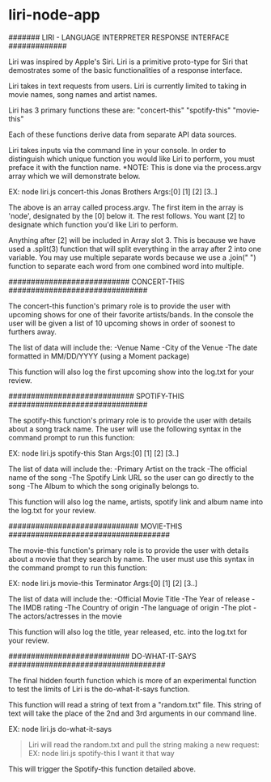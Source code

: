# liri-node-app


####### LIRI - LANGUAGE INTERPRETER RESPONSE INTERFACE #############

Liri was inspired by Apple's Siri. Liri is a primitive proto-type for Siri that demostrates some of the basic functionalities of a response interface.

Liri takes in text requests from users. Liri is currently limited to taking in movie names, song names and artist names.

Liri has 3 primary functions these are:
    "concert-this"
    "spotify-this"
    "movie-this"

Each of these functions derive data from separate API data sources.

Liri takes inputs via the command line in your console. In order to distinguish which unique function you would like Liri to perform, you must preface it with the function name. *NOTE: This is done via the process.argv array which we will demonstrate below.

EX: node liri.js concert-this Jonas Brothers
Args:[0]  [1]       [2]           [3..]

The above is an array called process.argv. The first item in the array is 'node', designated by the [0] below it. The rest follows. You want [2] to designate which function you'd like Liri to perform.

Anything after [2] will be included in Array slot 3. This is because we have used a .split(3) function that will split everything in the array after 2 into one variable. You may use multiple separate words because we use a .join(" ") function to separate each word from one combined word into multiple.

########################### CONCERT-THIS ###############################

The concert-this function's primary role is to provide the user with upcoming shows for one of their favorite artists/bands. In the console the user will be given a list of 10 upcoming shows in order of soonest to furthers away. 

The list of data will include the: 
    -Venue Name
    -City of the Venue
    -The date formatted in MM/DD/YYYY (using a Moment package)

This function will also log the first upcoming show into the log.txt for your review.


############################ SPOTIFY-THIS ###############################

The spotify-this function's primary role is to provide the user with details about a song track name. The user will use the following syntax in the command prompt to run this function:

EX: node liri.js spotify-this Stan
Args:[0]  [1]       [2]        [3..]

The list of data will include the:
    -Primary Artist on the track
    -The official name of the song
    -The Spotify Link URL so the user can go directly to the song
    -The Album to which the song originally belongs to.

This function will also log the name, artists, spotify link and album name into the log.txt for your review.



############################# MOVIE-THIS ####################################

The movie-this function's primary role is to provide the user with details about a movie that they search by name. The user must use this syntax in the command prompt to run this function:

EX: node liri.js movie-this Terminator
Args:[0]  [1]       [2]       [3..]

The list of data will include the: 
    -Official Movie Title
    -The Year of release
    -The IMDB rating
    -The Country of origin
    -The language of origin
    -The plot
    -The actors/actresses in the movie

This function will also log the title, year released, etc. into the log.txt for your review.



########################### DO-WHAT-IT-SAYS ###################################

The final hidden fourth function which is more of an experimental function to test the limits of Liri is the do-what-it-says function.

This function will read a string of text from a "random.txt" file. This string of text will take the place of the 2nd and 3rd arguments in our command line.

EX: node liri.js do-what-it-says
>Liri will read the random.txt and pull the string making a new request:
EX: node liri.js spotify-this I want it that way

This will trigger the Spotify-this function detailed above.





